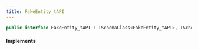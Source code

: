 ```yaml
---
title: FakeEntity_tAPI
---
```


```csharp
public interface FakeEntity_tAPI : ISchemaClass<FakeEntity_tAPI>, ISchemaField, ISchemaClass, INativeHandle
```

#### Implements


